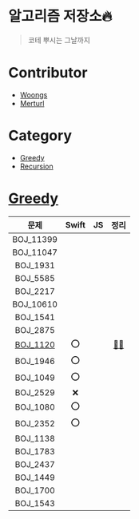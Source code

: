 # 알고리즘 저장소🔥

> 코테 뿌시는 그날까지 

# Contributor

- [Woongs](https://github.com/chelwoong)
- [Merturl](https://github.com/merturl)

# Category

- [Greedy](#greedy)
- [Recursion](./Recursion)


# [Greedy](https://www.acmicpc.net/problem/tag/그리디%20알고리즘)

|문제      | Swift|JS|정리|
|:---:    |:---:|:---:|:---:|
|BOJ_11399  |  |  |  |
|BOJ_11047  |  |  |  |
|BOJ_1931   |  |  |  |
|BOJ_5585   |  |  |  |
|BOJ_2217   |  |  |  |
|BOJ_10610  |  |  |  |
|BOJ_1541   |  |  |  |
|BOJ_2875   |  |  |  |
|[BOJ_1120](https://www.acmicpc.net/problem/1120)   | ⭕️ |  | [🧑‍💻](https://woongsios.tistory.com/123) |
|BOJ_1946   | ⭕️ |  |  |
|BOJ_1049   | ⭕️ |  |  |
|BOJ_2529   | ❌ |  |  |
|BOJ_1080   | ⭕️ |  |  |
|BOJ_2352   | ⭕️ |  |  |
|BOJ_1138   |  |  |  |
|BOJ_1783   |  |  |  |
|BOJ_2437   |  |  |  |
|BOJ_1449   |  |  |  |
|BOJ_1700   |  |  |  |
|BOJ_1543   |  |  |  |
